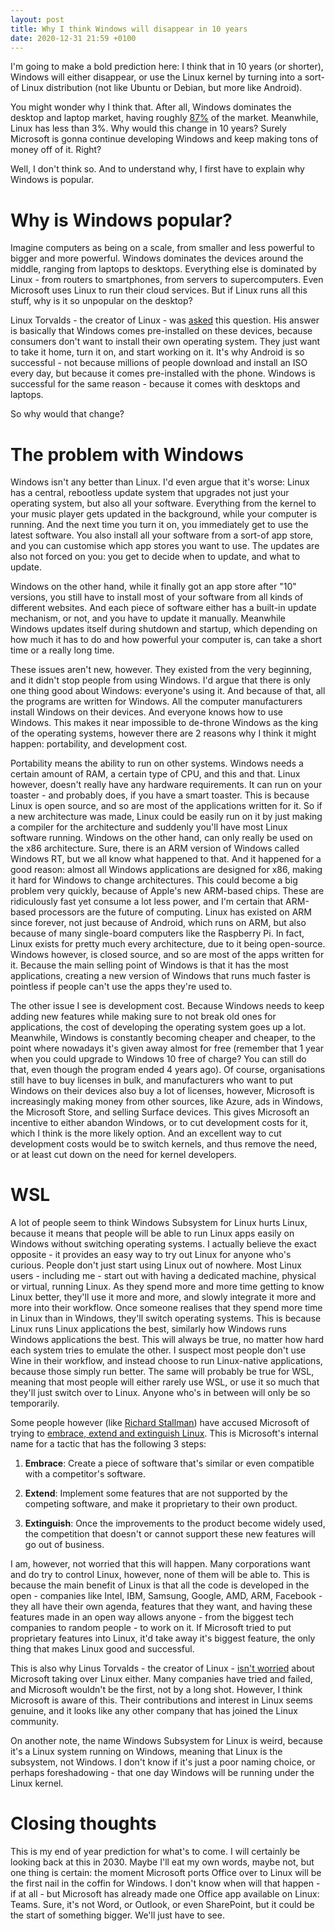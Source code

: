 ```yaml
---
layout: post
title: Why I think Windows will disappear in 10 years
date: 2020-12-31 21:59 +0100
---
```

I'm going to make a bold prediction here: I think that in 10 years (or shorter),
Windows will either disappear, or use the Linux kernel by turning into a sort-of
Linux distribution (not like Ubuntu or Debian, but more like Android).

You might wonder why I think that. After all, Windows dominates the desktop and
laptop market, having roughly
[87%](https://netmarketshare.com/operating-system-market-share.aspx) of the
market. Meanwhile, Linux has less than 3%. Why would this change in 10 years?
Surely Microsoft is gonna continue developing Windows and keep making tons of
money off of it. Right?

Well, I don't think so. And to understand why, I first have to explain why
Windows is popular.

# Why is Windows popular?

Imagine computers as being on a scale, from smaller and less powerful to bigger
and more powerful. Windows dominates the devices around the middle, ranging from
laptops to desktops. Everything else is dominated by Linux - from routers to
smartphones, from servers to supercomputers. Even Microsoft uses Linux to run
their cloud services. But if Linux runs all this stuff, why is it so unpopular
on the desktop?

Linux Torvalds - the creator of Linux - was
[asked](https://www.youtube.com/watch?v=KFKxlYNfT_o) this question. His answer
is basically that Windows comes pre-installed on these devices, because
consumers don't want to install their own operating system. They just want to
take it home, turn it on, and start working on it. It's why Android is so
successful - not because millions of people download and install an ISO every
day, but because it comes pre-installed with the phone. Windows is successful
for the same reason - because it comes with desktops and laptops.

So why would that change?

# The problem with Windows

Windows isn't any better than Linux. I'd even argue that it's worse: Linux has a
central, rebootless update system that upgrades not just your operating system,
but also all your software. Everything from the kernel to your music player gets
updated in the background, while your computer is running. And the next time you
turn it on, you immediately get to use the latest software. You also install all
your software from a sort-of app store, and you can customise which app stores
you want to use. The updates are also not forced on you: you get to decide when
to update, and what to update.

Windows on the other hand, while it finally got an app store after "10"
versions, you still have to install most of your software from all kinds of
different websites. And each piece of software either has a built-in update
mechanism, or not, and you have to update it manually. Meanwhile Windows updates
itself during shutdown and startup, which depending on how much it has to do and
how powerful your computer is, can take a short time or a really long time.

These issues aren't new, however. They existed from the very beginning, and it
didn't stop people from using Windows. I'd argue that there is only one thing
good about Windows: everyone's using it. And because of that, all the programs
are written for Windows. All the computer manufacturers install Windows on their
devices. And everyone knows how to use Windows. This makes it near impossible
to de-throne Windows as the king of the operating systems, however there are 2
reasons why I think it might happen: portability, and development cost.

Portability means the ability to run on other systems. Windows needs a certain
amount of RAM, a certain type of CPU, and this and that. Linux however, doesn't
really have any hardware requirements. It can run on your toaster - and probably
does, if you have a smart toaster. This is because Linux is open source, and so
are most of the applications written for it. So if a new architecture was made,
Linux could be easily run on it by just making a compiler for the architecture
and suddenly you'll have most Linux software running. Windows on the other hand,
can only really be used on the x86 architecture. Sure, there is an ARM version
of Windows called Windows RT, but we all know what happened to that. And it
happened for a good reason: almost all Windows applications are designed for
x86, making it hard for Windows to change architectures. This could become a big
problem very quickly, because of Apple's new ARM-based chips. These are
ridiculously fast yet consume a lot less power, and I'm certain that ARM-based
processors are the future of computing. Linux has existed on ARM since forever,
not just because of Android, which runs on ARM, but also because of many
single-board computers like the Raspberry Pi. In fact, Linux exists for pretty
much every architecture, due to it being open-source. Windows however, is closed
source, and so are most of the apps written for it. Because the main selling
point of Windows is that it has the most applications, creating a new version of
Windows that runs much faster is pointless if people can't use the apps they're
used to.

The other issue I see is development cost. Because Windows needs to keep adding
new features while making sure to not break old ones for applications, the cost
of developing the operating system goes up a lot. Meanwhile, Windows is
constantly becoming cheaper and cheaper, to the point where nowadays it's given
away almost for free (remember that 1 year when you could upgrade to Windows 10
free of charge? You can still do that, even though the program ended 4 years
ago). Of course, organisations still have to buy licenses in bulk, and
manufacturers who want to put Windows on their devices also buy a lot of
licenses, however, Microsoft is increasingly making money from other sources,
like Azure, ads in Windows, the Microsoft Store, and selling Surface devices.
This gives Microsoft an incentive to either abandon Windows, or to cut
development costs for it, which I think is the more likely option. And an
excellent way to cut development costs would be to switch kernels, and thus
remove the need, or at least cut down on the need for kernel developers.

# WSL

A lot of people seem to think Windows Subsystem for Linux hurts Linux, because
it means that people will be able to run Linux apps easily on Windows without
switching operating systems. I actually believe the exact opposite - it provides
an easy way to try out Linux for anyone who's curious. People don't just start
using Linux out of nowhere. Most Linux users - including me - start out with
having a dedicated machine, physical or virtual, running Linux. As they spend
more and more time getting to know Linux better, they'll use it more and more,
and slowly integrate it more and more into their workflow. Once someone realises
that they spend more time in Linux than in Windows, they'll switch operating
systems. This is because Linux runs Linux applications the best, similarly how
Windows runs Windows applications the best. This will always be true, no matter
how hard each system tries to emulate the other. I suspect most people don't use
Wine in their workflow, and instead choose to run Linux-native applications,
because those simply run better. The same will probably be true for WSL, meaning
that most people will either rarely use WSL, or use it so much that they'll just
switch over to Linux. Anyone who's in between will only be so temporarily.

Some people however (like [Richard
Stallman](https://linux.slashdot.org/story/17/09/24/2132218/richard-stallman-vs-canonicals-ceo-will-microsoft-love-linux-to-death))
have accused Microsoft of trying to [embrace, extend and extinguish
Linux](https://www.justice.gov/sites/default/files/atr/legacy/2006/06/01/V-A.pdf).
This is Microsoft's internal name for a tactic that has the following 3 steps: 

1. **Embrace**: Create a piece of software that's similar or even compatible
   with a competitor's software.

2. **Extend**: Implement some features that are not supported by the competing
   software, and make it proprietary to their own product.

3. **Extinguish**: Once the improvements to the product become widely used, the
   competition that doesn't or cannot support these new features will go out of
   business.

I am, however, not worried that this will happen. Many corporations want and do
try to control Linux, however, none of them will be able to. This is because the
main benefit of Linux is that all the code is developed in the open - companies
like Intel, IBM, Samsung, Google, AMD, ARM, Facebook - they all have their own
agenda, features that they want, and having these features made in an open way
allows anyone - from the biggest tech companies to random people - to work on
it. If Microsoft tried to put proprietary features into Linux, it'd take away
it's biggest feature, the only thing that makes Linux good and successful.

This is also why Linus Torvalds - the creator of Linux - [isn't
worried](https://www.zdnet.com/article/linus-torvalds-isnt-worried-about-microsoft-taking-over-linux/)
about Microsoft taking over Linux either. Many companies have tried and failed,
and Microsoft wouldn't be the first, not by a long shot. However, I think
Microsoft is aware of this. Their contributions and interest in Linux seems
genuine, and it looks like any other company that has joined the Linux community.

On another note, the name Windows Subsystem for Linux is weird, because it's a
Linux system running on Windows, meaning that Linux is the subsystem, not
Windows. I don't know if it's just a poor naming choice, or perhaps
foreshadowing - that one day Windows will be running under the Linux kernel.

# Closing thoughts

This is my end of year prediction for what's to come. I will certainly be
looking back at this in 2030. Maybe I'll eat my own words, maybe not, but one
thing is certain: the moment Microsoft ports Office over to Linux will be the
first nail in the coffin for Windows. I don't know when will that happen - if at
all - but Microsoft has already made one Office app available on Linux: Teams.
Sure, it's not Word, or Outlook, or even SharePoint, but it could be the start
of something bigger. We'll just have to see.
